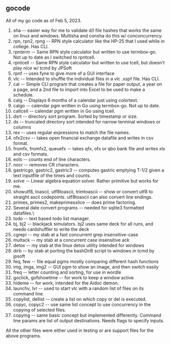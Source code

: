 ## gocode
All of my go code as of Feb 5, 2023.

1. sha -- easier way for me to validate d/l file hashes that works the same on linux and windows.  Multisha and consha do this w/ conconcurrency.
2. rpn, rpn2, rpng -- RPN style calculator like the HP-25 that I used while in college.  Has CLI.
3. rpnterm -- Same RPN style calculator but written to use termbox-go.  Not up to date as I switched to rpntcell.
4. rpntcell -- Same RPN style calculator but written to use tcell, but doesn't play nice w/ tcmd by JPSoft
5. rpnf -- uses fyne to give more of a GUI interface
6. vlc -- Intended to shuffle the individual files in a vlc .xspf file.  Has CLI.
7. cal -- Simple CLI program that creates a file for paper output, a year on a page, and a 2nd file to import into Excel to be used to make a schedule.
8. calg -- Displays 6 months of a calendar just using colortext.
9. calgo -- calendar pgm written in Go using termbox-go.  Not up to date.
10. caltcell -- calendar pgm written in Go using tcell.
11. dsrt -- directory sort program.  Sorted by timestamp or size.
12. ds -- truncated directory sort intended for narrow terminal windows or columns
13. rex -- uses regular expressions to match the file names.
14. ofx2csv -- takes open financial exchange datafile and writes in csv format.
15. fromfx, fromfx2, queuefx -- takes qfx, ofx or qbo bank file and writes xls and csv formats.
16. eols -- counts end of line characters.
17. nocr -- removes CR characters.
18. gastricgo, gastric2, gastric3 -- computes gastric emptying T-1/2 given a text inputfile of the times and counts.
19. solve -- Linear algebra equation solver.  Rather primitive but works for me.
20. showutf8, toascii, utf8toascii, trimtoascii -- show or convert utf8 to straight ascii codepoints.
                                                   utf8toascii can also convert line endings.
21. primes, primes2, makeprimesslice -- does prime factoring.
22. Several date convert programs -- needed for sqlite3 formatted datafiles.\
23. todo -- text based todo list manager.
24. bj, bj2 -- blackjack simulators.  bj2 uses same deck for all runs, and needs cardshuffler to write the deck
25. cgrepi -- my stab at a fast concurrent grep insensitive-case
26. multack -- my stab at a concurrent case insensitive ack
27. detox -- my stab at the linux detox utility intended for windows
28. dirb -- by stab at porting the bashDirB script to windows in tcmd by jpsoft
29. feq, few -- file equal pgms mostly comparing different hash functions
30. img, imga, img2 -- GUI pgm to show an image, and then switch easily
31. freq -- letter counting and sorting, for use in wordle
32. goclick, gofshowtime -- for work to keep a window active
33. hideme -- for work, intended for the Aidoc demon.
34. launchv, lvr -- used to start vlc with a random list of files on its command line.
35. copylist, dellist -- create a list on which copy or del is executed.
36. copyc, copyc2 -- use same list concept to use concurrency in the copying of selected files.
37. copying -- same basic concept but implemented differently.  Command line params are list of output destinations.  Needs flags to specify inputs.


All the other files were either used in testing or are support files for the above programs.
